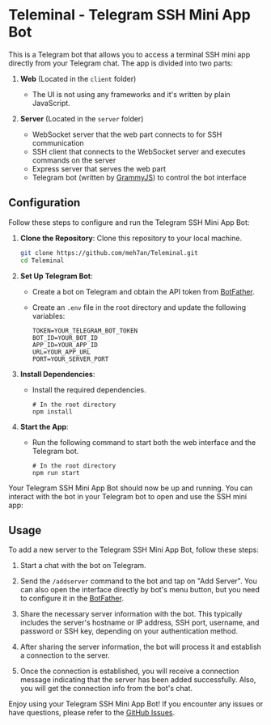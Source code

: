 # Teleminal - Telegram SSH Mini App Bot

This is a Telegram bot that allows you to access a terminal SSH mini app directly from your Telegram chat. The app is divided into two parts:

1. **Web** (Located in the `client` folder)

   - The UI is not using any frameworks and it's written by plain JavaScript.

2. **Server** (Located in the `server` folder)

   - WebSocket server that the web part connects to for SSH communication
   - SSH client that connects to the WebSocket server and executes commands on the server
   - Express server that serves the web part
   <!-- also add the link to grammy -->
   - Telegram bot (written by [GrammyJS](https://github.com/grammyjs/grammY)) to control the bot interface

## Configuration

Follow these steps to configure and run the Telegram SSH Mini App Bot:

1. **Clone the Repository**: Clone this repository to your local machine.

   ```bash
   git clone https://github.com/meh7an/Teleminal.git
   cd Teleminal
   ```

2. **Set Up Telegram Bot**:

   - Create a bot on Telegram and obtain the API token from [BotFather](https://core.telegram.org/bots#botfather).
   - Create an `.env` file in the root directory and update the following variables:

     ```
     TOKEN=YOUR_TELEGRAM_BOT_TOKEN
     BOT_ID=YOUR_BOT_ID
     APP_ID=YOUR_APP_ID
     URL=YOUR_APP_URL
     PORT=YOUR_SERVER_PORT
     ```

3. **Install Dependencies**:

   - Install the required dependencies.

     ```
     # In the root directory
     npm install
     ```

4. **Start the App**:

   - Run the following command to start both the web interface and the Telegram bot.

     ```
     # In the root directory
     npm run start
     ```

Your Telegram SSH Mini App Bot should now be up and running. You can interact with the bot in your Telegram bot to open and use the SSH mini app:

## Usage

To add a new server to the Telegram SSH Mini App Bot, follow these steps:

1. Start a chat with the bot on Telegram.

2. Send the `/addserver` command to the bot and tap on "Add Server". You can also open the interface directly by bot's menu button, but you need to configure it in the [BotFather](http://t.me/botfather).

3. Share the necessary server information with the bot. This typically includes the server's hostname or IP address, SSH port, username, and password or SSH key, depending on your authentication method.

4. After sharing the server information, the bot will process it and establish a connection to the server.

5. Once the connection is established, you will receive a connection message indicating that the server has been added successfully. Also, you will get the connection info from the bot's chat.

Enjoy using your Telegram SSH Mini App Bot! If you encounter any issues or have questions, please refer to the [GitHub Issues](https://github.com/meh7an/Teleminal/issues).
